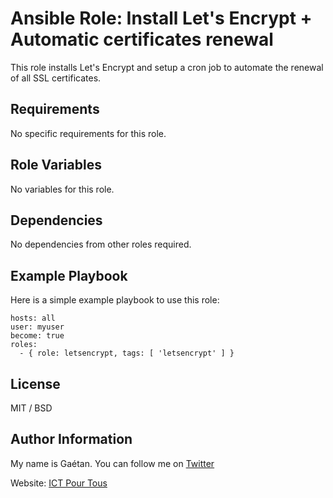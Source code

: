 Ansible Role: Install Let's Encrypt + Automatic certificates renewal
=========

This role installs Let's Encrypt and setup a cron job to automate the renewal of all SSL certificates.

Requirements
------------

No specific requirements for this role.

Role Variables
--------------

No variables for this role.

Dependencies
------------

No dependencies from other roles required.

Example Playbook
----------------

Here is a simple example playbook to use this role:

```
hosts: all
user: myuser
become: true
roles:
  - { role: letsencrypt, tags: [ 'letsencrypt' ] }
```

License
-------

MIT / BSD

Author Information
------------------

My name is Gaétan. You can follow me on [Twitter](https://twitter.com/astsu777)

Website: [ICT Pour Tous](https://www.ictpourtous.com)
